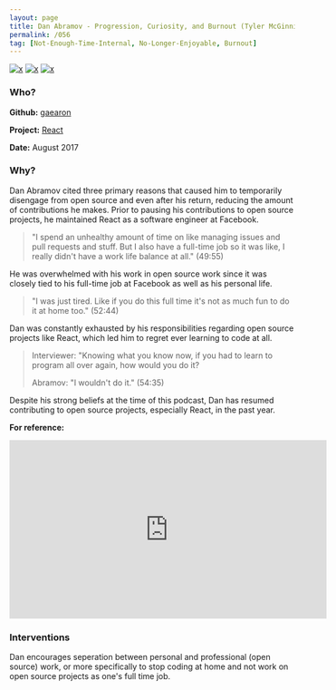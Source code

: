 ```yaml
---
layout: page
title: Dan Abramov - Progression, Curiosity, and Burnout (Tyler McGinnis podcast)
permalink: /056
tag: [Not-Enough-Time-Internal, No-Longer-Enjoyable, Burnout]
---
```


[![x](https://img.shields.io/badge/-Not%20Enough%20Time%20(Internal)-darkblue)](/codebook.html#not-enough-time-1) [![x](https://img.shields.io/badge/-No%20Longer%20Enjoyable-ff033e)](/codebook.html#no-longer-enjoyable) [![x](https://img.shields.io/badge/-Burnout-ffa07a)](/#BT) 

### Who?

**Github:** [gaearon](https://github.com/gaearon)

**Project:** [React](https://github.com/facebook/react)

**Date:** August 2017

### Why?

Dan Abramov cited three primary reasons that caused him to temporarily disengage from open source and even after his return, reducing the amount of contributions he makes. Prior to pausing his contributions to open source projects, he maintained React as a software engineer at Facebook.

> "I spend an unhealthy amount of time on like managing issues and pull requests and stuff. But I also have a full-time job so it was like, I really didn't have a work life balance at all." (49:55)

He was overwhelmed with his work in open source work since it was closely tied to his full-time job at Facebook as well as his personal life.

> "I was just tired. Like if you do this full time it's not as much fun to do it at home too." (52:44)

Dan was constantly exhausted by his responsibilities regarding open source projects like React, which led him to regret ever learning to code at all.

> Interviewer: "Knowing what you know now, if you had to learn to program all over again, how would you do it?
>
> Abramov: "I wouldn't do it." (54:35)

Despite his strong beliefs at the time of this podcast, Dan has resumed contributing to open source projects, especially React, in the past year.

**For reference:**

<iframe width="560" height="315" src="https://www.youtube.com/embed/Yy3FZzaAp9c?start=2991" title="YouTube video player" frameborder="0" allow="accelerometer; autoplay; clipboard-write; encrypted-media; gyroscope; picture-in-picture" allowfullscreen></iframe>

### Interventions

Dan encourages seperation between personal and professional (open source) work, or more specifically to stop coding at home and not work on open source projects as one's full time job.

